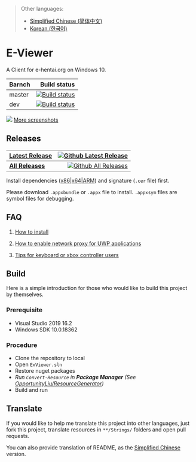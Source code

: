 > Other languages:
> * [Simplified Chinese (简体中文)](/README.zh-hans.md)
> * [Korean (한국어)](/README.ko.md)

# E-Viewer
A Client for e-hentai.org on Windows 10.    

| Barnch | Build status |
| :----- | -----------: |
| master | [![Build status](https://ci.appveyor.com/api/projects/status/fcfmss6sltiub0sb/branch/master?svg=true)](https://ci.appveyor.com/project/OpportunityLiu/exviewer/branch/master) |
| dev    | [![Build status](https://ci.appveyor.com/api/projects/status/fcfmss6sltiub0sb/branch/dev?svg=true)](https://ci.appveyor.com/project/OpportunityLiu/exviewer/branch/dev) |

[![](https://raw.github.com/wiki/OpportunityLiu/E-Viewer/Images/Screenshots/1.png)](https://github.com/OpportunityLiu/E-Viewer/wiki)
[More screenshots](https://github.com/OpportunityLiu/E-Viewer/wiki/Home)  

## Releases 
| [**Latest Release**](https://github.com/OpportunityLiu/E-Viewer/releases/latest) | [![Github Latest Release](https://img.shields.io/github/downloads/OpportunityLiu/E-Viewer/latest/total.svg)](https://github.com/OpportunityLiu/E-Viewer/releases/latest) |
| :--- | ---: |
| [**All Releases**](https://github.com/OpportunityLiu/E-Viewer/releases) | [![Github All Releases](https://img.shields.io/github/downloads/OpportunityLiu/E-Viewer/total.svg)](https://github.com/OpportunityLiu/E-Viewer/releases) |

Install dependencies ([x86](https://raw.github.com/wiki/OpportunityLiu/E-Viewer/Dependencies/x86.zip)|[x64](https://raw.github.com/wiki/OpportunityLiu/E-Viewer/Dependencies/x64.zip)|[ARM](https://raw.github.com/wiki/OpportunityLiu/E-Viewer/Dependencies/ARM.zip)) and signature (`.cer` file) first.     

Please download `.appxbundle` or `.appx` file to install.
`.appxsym` files are symbol files for debugging.    

## FAQ 
1. [How to install](https://github.com/OpportunityLiu/E-Viewer/wiki/How-to-Install)  

2. [How to enable network proxy for UWP applications](https://github.com/OpportunityLiu/E-Viewer/wiki/Resolve-Connection-Issues)  

3. [Tips for keyboard or xbox controller users](https://github.com/OpportunityLiu/E-Viewer/wiki/Tips)  

## Build
Here is a simple introduction for those who would like to build this project by themselves.

### Prerequisite
- Visual Studio 2019 16.2
- Windows SDK 10.0.18362

### Procedure
- Clone the repository to local
- Open `ExViewer.sln`
- Restore nuget packages
- *Run `Convert-Resource` in **Package Manager** (See [OpportunityLiu/ResourceGenerator](https://github.com/OpportunityLiu/ResourceGenerator))*
- Build and run

## Translate
If you would like to help me translate this project into other languages,
just fork this project, translate resources in `**/Strings/` folders and open pull requests.

You can also provide translation of README, as the [Simplified Chinese](/README.zh-hans.md) version.

